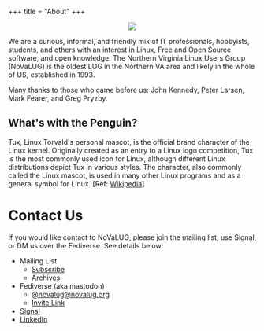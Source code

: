 +++
title = "About"
+++
<p align="center">
  <img src="/novalug_logo2.jpeg" />
</p>

We are a curious, informal, and friendly mix of IT professionals, hobbyists, students, and 
others with an interest in Linux, Free and Open Source software, and open knowledge. 
The Northern Virginia Linux Users Group (NoVaLUG) is the oldest LUG in the Northern VA area and 
likely in the whole of US, established in 1993. 

Many thanks to those who came before us: John Kennedy, Peter Larsen, Mark Fearer, and Greg Pryzby.

## What's with the Penguin?

Tux, Linux Torvald's personal mascot, is the official brand character of the Linux kernel. 
Originally created as an entry to a Linux logo competition, Tux is the most commonly used icon 
for Linux, although different Linux distributions depict Tux in various styles. The character, 
also commonly called the Linux mascot, is used in many other Linux programs and as a general 
symbol for Linux. [Ref: [Wikipedia](https://en.wikipedia.org/wiki/Tux_(mascot))] 

# Contact Us

If you would like contact to NoVaLUG, 
please join the mailing list, use Signal, or DM us over the Fediverse.
See details below:

* Mailing List
  * [Subscribe](https://lists.firemountain.net/mailman/listinfo/novalug)
  * [Archives](https://lists.firemountain.net/pipermail/novalug/)
* Fediverse (aka mastodon)
  * [@novalug@novalug.org](https://akk.novalug.org/novalug)
  * [Invite Link](https://akk.novalug.org/registration/TYQ191BZpP1-4YUlJpQfLRGorHYqpAkR9vJWePJ9h7g=)
* [Signal](https://signal.group/#CjQKIGYAYkoVLdiHZjUhpfxZBa5s-XIZ8AyrMWo-GQh9lVcJEhBXh7NEH3GOHPYNd2Xhmq8H)
* [LinkedIn](https://www.linkedin.com/groups/13065244/)
